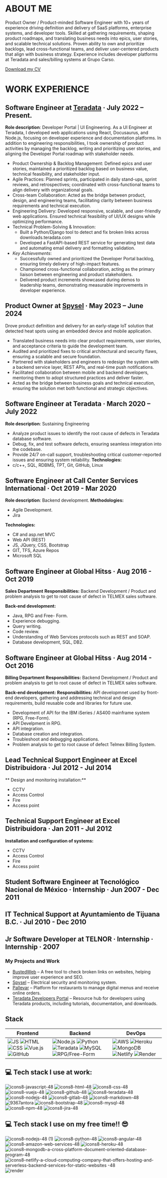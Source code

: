 
# ABOUT ME 

Product Owner / Product-minded Software Engineer with 10+ years of experience driving definition and delivery of SaaS platforms, enterprise systems, and developer tools. Skilled at gathering requirements, shaping product roadmaps, and translating business needs into epics, user stories, and scalable technical solutions. Proven ability to own and prioritize backlogs, lead cross-functional teams, and deliver user-centered products that align with business strategy. Experience includes developer platforms at Teradata and sales/billing systems at Grupo Carso. 

<a href="[https://username.github.io/repo-name/CV.pdf](https://github.com/ObedVega/ObedVega/blob/main/ObedVegaCV.pdf)" download>Download my CV</a>

# WORK EXPERIENCE  

## Software Engineer at [Teradata](https://www.teradata.com/) · July 2022 – Present. 

**Role description**: Developer Portal | UI Engineering. 
As a UI Engineer at Teradata, I developed web applications using React, Docusaurus, and Node.js, focusing on developer experience and documentation platforms. In addition to engineering responsibilities, I took ownership of product activities by managing the backlog, writing and prioritizing user stories, and aligning the Developer Portal roadmap with stakeholder needs. 

- Product Ownership & Backlog Management: Defined epics and user stories, maintained a prioritized backlog based on business value, technical feasibility, and stakeholder input. 
- Agile Practices: Planned sprints, participated in daily stand-ups, sprint reviews, and retrospectives; coordinated with cross-functional teams to align delivery with organizational goals. 
- Cross-team Collaboration: Acted as the bridge between product, design, and engineering teams, facilitating clarity between business requirements and technical execution. 
- Engineering Delivery: Developed responsive, scalable, and user-friendly web applications. Ensured technical feasibility of UI/UX designs while optimizing performance. 
- Technical Problem-Solving & Innovation: 
  - Built a Python/Django tool to detect and fix broken links across downloads.teradata.com 
  - Developed a FastAPI-based REST service for generating test data and automating email delivery and formatting validation. 
- *Key Achievements*: 
  - Successfully owned and prioritized the Developer Portal backlog, ensuring timely delivery of high-impact features. 
  - Championed cross-functional collaboration, acting as the primary liaison between engineering and product stakeholders. 
  - Delivered product increments showcased during demos to leadership teams, demonstrating measurable improvements in developer experience.
 
## Product Owner at [Spysel](https://spysel.com/) · May 2023 – June 2024  
Drove product definition and delivery for an early-stage IoT solution that detected heat spots using an embedded device and mobile application. 
- Translated business needs into clear product requirements, user stories, and acceptance criteria to guide the development team. 
- Audited and prioritized fixes to critical architectural and security flaws, ensuring a scalable and secure foundation. 
- Partnered with stakeholders and engineers to redesign the system with a backend service layer, REST APIs, and real-time push notifications. 
- Facilitated collaboration between mobile and backend developers, mentoring them to adopt structured practices and deliver faster. 
- Acted as the bridge between business goals and technical execution, ensuring the solution met both functional and strategic objectives. 

## Software Engineer at Teradata · March 2020 – July 2022 
**Role description**: Sustaining Engineering 
- Analyze product issues to identify the root cause of defects in Teradata database software. 
- Debug, fix, and test software defects, ensuring seamless integration into the codebase. 
- Provide 24/7 on-call support, troubleshooting critical customer-reported issues and ensuring system reliability. 
**Technologies:** 
- c/c++, SQL, RDBMS, TPT, Git, GitHub, Linux 

## Software Engineer at Call Center Services International · Oct 2019 - Mar 2020 
**Role description**: Backend development.
**Methodologies:**
- Agile Development.
- Jira 

**Technologies:**
- C# and asp.net MVC
- Web API (REST)
- JS, JQuery, CSS, Bootstrap 
- GIT, TFS, Azure Repos
- Microsoft SQL

## Software Engineer at Global Hitss · Aug 2016 - Oct 2019 
**Sales Department**
**Responsibilities:** Backend Development / Product and problem analysis to get to root cause of defect in TELMEX sales software.

**Back-end development:** 
- Java, RPG and Free- Form.
- Experience debugging.
- Query writing.
- Code review.
- Understanding of Web Services protocols such as REST and SOAP.
- Database development, SQL, DB2.

## Software Engineer at Global Hitss · Aug 2014 - Oct 2016 
**Billing Department**
**Responsibilities:** Backend Development / Product and problem analysis to get to root cause of defect in TELMEX sales software.

**Back-end development:** 
**Responsibilities:** API developmnet used by front-end developers, gathering and addressing technical and design requirements, build reusable code and libraries for future use.
- Development of API for the IBM iSeries / AS400 mainframe system (RPG, Free-Form).
- API Develpment in RPG.
- API integration.
- Database creation and integration.
- Troubleshoot and debugging applications.
- Problem analysis to get to root cause of defect Telmex Billing System.

## Lead Technical Support Engineer at Excel Distribuidora · Jul 2012 - Jul 2014
** Design and monitoring installation:**
- CCTV
- Access Control
- Fire
- Access point

## Technical Support Engineer at Excel Distribuidora · Jan 2011 - Jul 2012  
**Installation and configuration of systems:**
- CCTV
- Access Control
- Fire
- Access point

## Student Software Engineer at Tecnológico Nacional de México  · Internship · Jun 2007 - Dec 2011 

## IT Technical Support at Ayuntamiento de Tijuana B.C. · Jul 2010 - Dec 2010 

## Jr Software Developer at TELNOR · Internship · Internship · 2007 

### My Projects and Work

- <a href="https://www.bustedweb.me/" target="_blank">BustedWeb</a> – A free tool to check broken links on websites, helping improve user experience and SEO.
- [Spysel](https://spysel.com/) – Electrical security and monitoring system.
- [Pallevar](https://espallevar.com/) – Platform for restaurants to manage digital menus and receive online orders.
- [Teradata Developers Portal](https://developers.teradata.com/) – Resource hub for developers using Teradata products, including tutorials, documentation, and downloads.


## Stack
| Frontend | Backend | DevOps |
|----------|---------|--------|
| ![JS](https://github.com/ObedVega/ObedVega/assets/30850480/96bd6621-1d69-477c-a228-cb2d5c8470af) ![HTML](https://github.com/ObedVega/ObedVega/assets/30850480/0f972c5c-585b-4191-b35d-b8c9a25f0fb7) ![CSS](https://github.com/ObedVega/ObedVega/assets/30850480/2a75b7a1-623e-4c12-9a65-36217e843d0c) ![Vue.js](https://github.com/ObedVega/ObedVega/assets/30850480/cbfba895-b950-4302-9f08-4a24d577c64d) ![GitHub](https://github.com/ObedVega/ObedVega/assets/30850480/827c3e71-8d39-4e7c-81d1-5659bb2deaa2) | ![Node.js](https://github.com/ObedVega/ObedVega/assets/30850480/8b00e01c-3c92-4475-955f-dddca1166f0b) ![Python](https://github.com/ObedVega/ObedVega/assets/30850480/b031e941-e566-4e8f-b657-30f901caccaa) ![Teradata](https://github.com/ObedVega/ObedVega/assets/30850480/9de032be-6d75-4caf-9f3e-731b1419e60c) ![MySQL](https://github.com/ObedVega/ObedVega/assets/30850480/12ccd1e2-8ef5-4b2c-81d9-67f36f752983) ![RPG/Free-Form](https://github.com/ObedVega/ObedVega/assets/30850480/a612a4cd-a2a4-4d6f-93d8-4372210b0e84) | ![AWS](https://github.com/ObedVega/ObedVega/assets/30850480/58df44f9-5021-4336-9fb0-0469ab8dc635) ![Heroku](https://github.com/ObedVega/ObedVega/assets/30850480/4e7772fb-3266-4c71-a436-008ad8f815f1) ![MongoDB](https://github.com/ObedVega/ObedVega/assets/30850480/b7c6f373-d88a-4b94-8cd2-5dca89de777a) ![Netlify](https://github.com/ObedVega/ObedVega/assets/30850480/b31fe35c-82e7-4db6-993b-700573fde71f) ![Render](https://github.com/ObedVega/ObedVega/assets/30850480/bd399198-fb12-426f-8504-5eed6a97ca1c) |


## :computer: Tech stack I use at work:
![icons8-javascript-48](https://github.com/ObedVega/ObedVega/assets/30850480/96bd6621-1d69-477c-a228-cb2d5c8470af)
![icons8-html-48](https://github.com/ObedVega/ObedVega/assets/30850480/0f972c5c-585b-4191-b35d-b8c9a25f0fb7)
![icons8-css-48](https://github.com/ObedVega/ObedVega/assets/30850480/2a75b7a1-623e-4c12-9a65-36217e843d0c)
![icons8-vuejs-48](https://github.com/ObedVega/ObedVega/assets/30850480/cbfba895-b950-4302-9f08-4a24d577c64d)
![icons8-github-48](https://github.com/ObedVega/ObedVega/assets/30850480/827c3e71-8d39-4e7c-81d1-5659bb2deaa2)
![icons8-teradata-48](https://github.com/ObedVega/ObedVega/assets/30850480/9de032be-6d75-4caf-9f3e-731b1419e60c)
![icons8-nodejs-48](https://github.com/ObedVega/ObedVega/assets/30850480/8b00e01c-3c92-4475-955f-dddca1166f0b)
![icons8-gitlab-48](https://github.com/ObedVega/ObedVega/assets/30850480/d43c51af-a321-4ace-a390-11d33a18daca)
![icons8-markdown-48](https://github.com/ObedVega/ObedVega/assets/30850480/5968f8d1-4d6e-4deb-b21f-776cb853c045)
![9367antora](https://github.com/ObedVega/ObedVega/assets/30850480/a612a4cd-a2a4-4d6f-93d8-4372210b0e84)
![icons8-bootstrap-48](https://github.com/ObedVega/ObedVega/assets/30850480/5d4fe858-177b-47db-a08d-2cff83f37407)
![icons8-mysql-48](https://github.com/ObedVega/ObedVega/assets/30850480/12ccd1e2-8ef5-4b2c-81d9-67f36f752983)
![icons8-npm-48](https://github.com/ObedVega/ObedVega/assets/30850480/a8b92e18-f90f-4b26-8e48-9fe3609d18db)
![icons8-jira-48](https://github.com/ObedVega/ObedVega/assets/30850480/a136b700-c312-48bd-a556-1c9d1bc3411d)


## :computer:  Tech stack I use on my free time!! :sunglasses:
![icons8-nodejs-48 (1)](https://github.com/ObedVega/ObedVega/assets/30850480/5a1214e0-3ed6-40cd-b64c-30e68748b224)
![icons8-python-48](https://github.com/ObedVega/ObedVega/assets/30850480/b031e941-e566-4e8f-b657-30f901caccaa)
![icons8-angular-48](https://github.com/ObedVega/ObedVega/assets/30850480/c8578f56-c969-4dcd-9cf8-df539430bb50)
![icons8-amazon-web-services-48](https://github.com/ObedVega/ObedVega/assets/30850480/58df44f9-5021-4336-9fb0-0469ab8dc635)
![icons8-heroku-48](https://github.com/ObedVega/ObedVega/assets/30850480/4e7772fb-3266-4c71-a436-008ad8f815f1)
![icons8-mongodb-a-cross-platform-document-oriented-database-program-48](https://github.com/ObedVega/ObedVega/assets/30850480/b7c6f373-d88a-4b94-8cd2-5dca89de777a)
![icons8-netlify-a-cloud-computing-company-that-offers-hosting-and-serverless-backend-services-for-static-websites -48](https://github.com/ObedVega/ObedVega/assets/30850480/b31fe35c-82e7-4db6-993b-700573fde71f)
![render](https://github.com/ObedVega/ObedVega/assets/30850480/bd399198-fb12-426f-8504-5eed6a97ca1c)

